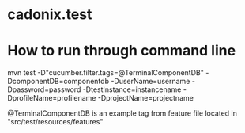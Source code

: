 # cadonix.test



# How to run through command line

mvn test -D"cucumber.filter.tags=@TerminalComponentDB" -DcomponentDB=componentdb -DuserName=username -Dpassword=password -DtestInstance=instancename -DprofileName=profilename -DprojectName=projectname


@TerminalComponentDB is an example tag from feature file located in "src/test/resources/features"